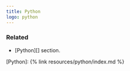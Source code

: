 ```yaml
---
title: Python
logo: python
---
```



### Related

- [Python][] section.

[Python]: {% link resources/python/index.md %}
